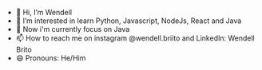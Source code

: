 - 👋 Hi, I’m Wendell
- 👀 I’m interested in learn Python, Javascript, NodeJs, React and Java
- 🌱 Now i'm currently focus on Java
- 📫 How to reach me on instagram @wendell.briito and LinkedIn: Wendell Brito
- 😄 Pronouns: He/Him

<!---
Britowiski/Britowiski is a ✨ special ✨ repository because its `README.md` (this file) appears on your GitHub profile.
You can click the Preview link to take a look at your changes.
--->
